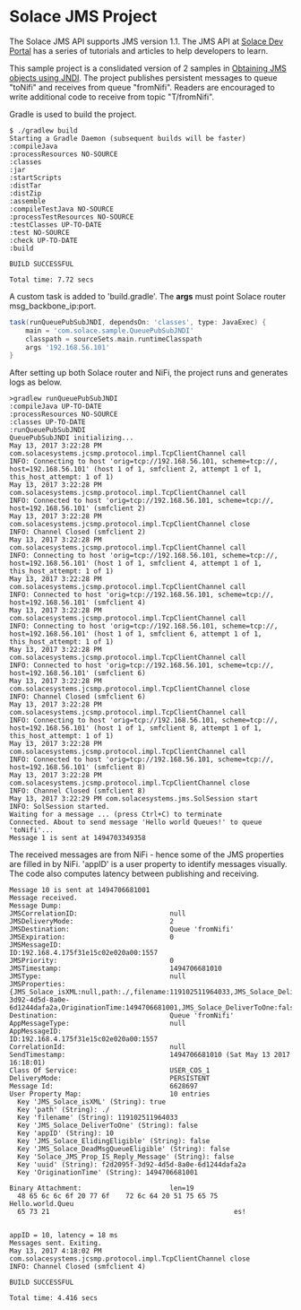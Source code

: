 # Solace JMS Project

The Solace JMS API supports JMS version 1.1. The JMS API at [Solace Dev Portal](http://dev.solace.com/tech/jms-api/) has a series of tutorials and articles to help developers to learn.

This sample project is a conslidated version of 2 samples in [Obtaining JMS objects using JNDI](http://dev.solace.com/get-started/jms-tutorials/obtaining-jms-objects-using-jndi/). The project publishes persistent messages to queue "toNifi" and receives from queue "fromNifi". Readers are encouraged to write additional code to receive from topic "T/fromNifi".

Gradle is used to build the project.
```
$ ./gradlew build
Starting a Gradle Daemon (subsequent builds will be faster)
:compileJava
:processResources NO-SOURCE
:classes
:jar
:startScripts
:distTar
:distZip
:assemble
:compileTestJava NO-SOURCE
:processTestResources NO-SOURCE
:testClasses UP-TO-DATE
:test NO-SOURCE
:check UP-TO-DATE
:build

BUILD SUCCESSFUL

Total time: 7.72 secs
```

A custom task is added to 'build.gradle'. The **args** must point Solace router msg_backbone_ip:port. 
```groovy
task(runQueuePubSubJNDI, dependsOn: 'classes', type: JavaExec) {
    main = 'com.solace.sample.QueuePubSubJNDI'
    classpath = sourceSets.main.runtimeClasspath
    args '192.168.56.101'
}

```

After setting up both Solace router and NiFi, the project runs and generates logs as below.
```
>gradlew runQueuePubSubJNDI
:compileJava UP-TO-DATE
:processResources NO-SOURCE
:classes UP-TO-DATE
:runQueuePubSubJNDI
QueuePubSubJNDI initializing...
May 13, 2017 3:22:28 PM com.solacesystems.jcsmp.protocol.impl.TcpClientChannel call
INFO: Connecting to host 'orig=tcp://192.168.56.101, scheme=tcp://, host=192.168.56.101' (host 1 of 1, smfclient 2, attempt 1 of 1, this_host_attempt: 1 of 1)
May 13, 2017 3:22:28 PM com.solacesystems.jcsmp.protocol.impl.TcpClientChannel call
INFO: Connected to host 'orig=tcp://192.168.56.101, scheme=tcp://, host=192.168.56.101' (smfclient 2)
May 13, 2017 3:22:28 PM com.solacesystems.jcsmp.protocol.impl.TcpClientChannel close
INFO: Channel Closed (smfclient 2)
May 13, 2017 3:22:28 PM com.solacesystems.jcsmp.protocol.impl.TcpClientChannel call
INFO: Connecting to host 'orig=tcp://192.168.56.101, scheme=tcp://, host=192.168.56.101' (host 1 of 1, smfclient 4, attempt 1 of 1, this_host_attempt: 1 of 1)
May 13, 2017 3:22:28 PM com.solacesystems.jcsmp.protocol.impl.TcpClientChannel call
INFO: Connected to host 'orig=tcp://192.168.56.101, scheme=tcp://, host=192.168.56.101' (smfclient 4)
May 13, 2017 3:22:28 PM com.solacesystems.jcsmp.protocol.impl.TcpClientChannel call
INFO: Connecting to host 'orig=tcp://192.168.56.101, scheme=tcp://, host=192.168.56.101' (host 1 of 1, smfclient 6, attempt 1 of 1, this_host_attempt: 1 of 1)
May 13, 2017 3:22:28 PM com.solacesystems.jcsmp.protocol.impl.TcpClientChannel call
INFO: Connected to host 'orig=tcp://192.168.56.101, scheme=tcp://, host=192.168.56.101' (smfclient 6)
May 13, 2017 3:22:28 PM com.solacesystems.jcsmp.protocol.impl.TcpClientChannel close
INFO: Channel Closed (smfclient 6)
May 13, 2017 3:22:28 PM com.solacesystems.jcsmp.protocol.impl.TcpClientChannel call
INFO: Connecting to host 'orig=tcp://192.168.56.101, scheme=tcp://, host=192.168.56.101' (host 1 of 1, smfclient 8, attempt 1 of 1, this_host_attempt: 1 of 1)
May 13, 2017 3:22:28 PM com.solacesystems.jcsmp.protocol.impl.TcpClientChannel call
INFO: Connected to host 'orig=tcp://192.168.56.101, scheme=tcp://, host=192.168.56.101' (smfclient 8)
May 13, 2017 3:22:28 PM com.solacesystems.jcsmp.protocol.impl.TcpClientChannel close
INFO: Channel Closed (smfclient 8)
May 13, 2017 3:22:29 PM com.solacesystems.jms.SolSession start
INFO: SolSession started.
Waiting for a message ... (press Ctrl+C) to terminate
Connected. About to send message 'Hello world Queues!' to queue 'toNifi'...
Message 1 is sent at 1494703349358
```
The received messages are from NiFi - hence some of the JMS properties are filled in by NiFi. 'appID' is a user property to identify messages visually. The code also computes latency between publishing and receiving.

```
Message 10 is sent at 1494706681001
Message received.
Message Dump:
JMSCorrelationID:                       null
JMSDeliveryMode:                        2
JMSDestination:                         Queue 'fromNifi'
JMSExpiration:                          0
JMSMessageID:                           ID:192.168.4.175f31e15c02e020a00:1557
JMSPriority:                            0
JMSTimestamp:                           1494706681010
JMSType:                                null
JMSProperties:                          {JMS_Solace_isXML:null,path:./,filename:119102511964033,JMS_Solace_DeliverToOne:false,appID:10,JMS_Solace_ElidingEligible:false,JMS_Solace_DeadMsgQueueEligible:false,Solace_JMS_Prop_IS_Reply_Message:false,uuid:f2d2095f-3d92-4d5d-8a0e-6d1244dafa2a,OriginationTime:1494706681001,JMS_Solace_DeliverToOne:false,JMS_Solace_DeadMsgQueueEligible:false,JMS_Solace_ElidingEligible:false,Solace_JMS_Prop_IS_Reply_Message:false}
Destination:                            Queue 'fromNifi'
AppMessageType:                         null
AppMessageID:                           ID:192.168.4.175f31e15c02e020a00:1557
CorrelationId:                          null
SendTimestamp:                          1494706681010 (Sat May 13 2017 16:18:01)
Class Of Service:                       USER_COS_1
DeliveryMode:                           PERSISTENT
Message Id:                             6628697
User Property Map:                      10 entries
  Key 'JMS_Solace_isXML' (String): true
  Key 'path' (String): ./
  Key 'filename' (String): 119102511964033
  Key 'JMS_Solace_DeliverToOne' (String): false
  Key 'appID' (String): 10
  Key 'JMS_Solace_ElidingEligible' (String): false
  Key 'JMS_Solace_DeadMsgQueueEligible' (String): false
  Key 'Solace_JMS_Prop_IS_Reply_Message' (String): false
  Key 'uuid' (String): f2d2095f-3d92-4d5d-8a0e-6d1244dafa2a
  Key 'OriginationTime' (String): 1494706681001

Binary Attachment:                      len=19
  48 65 6c 6c 6f 20 77 6f    72 6c 64 20 51 75 65 75    Hello.world.Queu
  65 73 21                                              es!


appID = 10, latency = 18 ms
Messages sent. Exiting.
May 13, 2017 4:18:02 PM com.solacesystems.jcsmp.protocol.impl.TcpClientChannel close
INFO: Channel Closed (smfclient 4)

BUILD SUCCESSFUL

Total time: 4.416 secs
```
